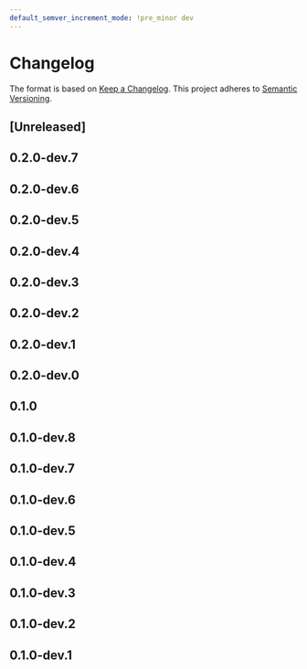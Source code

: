 ```yaml
---
default_semver_increment_mode: !pre_minor dev
---
```

# Changelog

The format is based on [Keep a Changelog](https://keepachangelog.com/en/1.0.0/). This project adheres to [Semantic Versioning](https://semver.org/spec/v2.0.0.html).

## \[Unreleased\]

## 0.2.0-dev.7

## 0.2.0-dev.6

## 0.2.0-dev.5

## 0.2.0-dev.4

## 0.2.0-dev.3

## 0.2.0-dev.2

## 0.2.0-dev.1

## 0.2.0-dev.0

## 0.1.0

## 0.1.0-dev.8

## 0.1.0-dev.7

## 0.1.0-dev.6

## 0.1.0-dev.5

## 0.1.0-dev.4

## 0.1.0-dev.3

## 0.1.0-dev.2

## 0.1.0-dev.1
